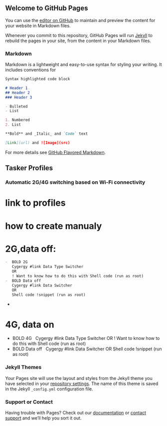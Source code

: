 ## Welcome to GitHub Pages

You can use the [editor on GitHub](https://github.com/james-clark-5/RN4-Android-7.1.2-Max-Battery/edit/master/index.md) to maintain and preview the content for your website in Markdown files.

Whenever you commit to this repository, GitHub Pages will run [Jekyll](https://jekyllrb.com/) to rebuild the pages in your site, from the content in your Markdown files.

### Markdown

Markdown is a lightweight and easy-to-use syntax for styling your writing. It includes conventions for

```markdown
Syntax highlighted code block

# Header 1
## Header 2
### Header 3

- Bulleted
- List

1. Numbered
2. List

**Bold** and _Italic_ and `Code` text

[Link](url) and ![Image](src)
```

For more details see [GitHub Flavored Markdown](https://guides.github.com/features/mastering-markdown/).





## Tasker Profiles
### Automatic 2G/4G switching based on Wi-Fi connectivity

# link to profiles

# how to create manualy

# 2G,data off:
```markdown
-  BOLD 2G
   Cygergy #link Data Type Switcher
   OR
   ! Want to know how to do this with Shell code (run as root)
-  BOLD Data off
   Cygergy #link Data Switcher
   OR
   Shell code !snippet (run as root)
   ```
- 
# 4G, data on
-  BOLD 4G
   Cygergy #link Data Type Switcher
   OR
   ! Want to know how to do this with Shell code (run as root)
-  BOLD Data off
   Cygergy #link Data Switcher
   OR
   Shell code !snippet (run as root)








### Jekyll Themes

Your Pages site will use the layout and styles from the Jekyll theme you have selected in your [repository settings](https://github.com/james-clark-5/RN4-Android-7.1.2-Max-Battery/settings). The name of this theme is saved in the Jekyll `_config.yml` configuration file.

### Support or Contact

Having trouble with Pages? Check out our [documentation](https://help.github.com/categories/github-pages-basics/) or [contact support](https://github.com/contact) and we’ll help you sort it out.

